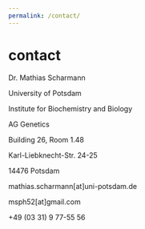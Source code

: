 ```yaml
---
permalink: /contact/
---
```


# contact

Dr. Mathias Scharmann

University of Potsdam

Institute for Biochemistry and Biology

AG Genetics

Building 26, Room 1.48

Karl-Liebknecht-Str. 24-25

14476 Potsdam

mathias.scharmann[at]uni-potsdam.de

msph52[at]gmail.com


+49 (03 31) 9 77-55 56
